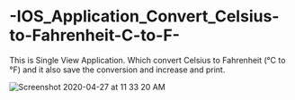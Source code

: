 # -IOS_Application_Convert_Celsius-to-Fahrenheit-C-to-F-
This is Single View Application.
Which convert Celsius to Fahrenheit (°C to °F) and it also save the conversion and increase and print.


![Screenshot 2020-04-27 at 11 33 20 AM](https://user-images.githubusercontent.com/49443497/80339010-61b79e80-887b-11ea-8226-e151821b4e3d.png)
